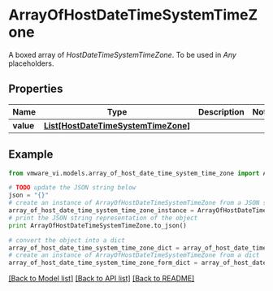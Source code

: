 # ArrayOfHostDateTimeSystemTimeZone

A boxed array of *HostDateTimeSystemTimeZone*. To be used in *Any* placeholders. 

## Properties
Name | Type | Description | Notes
------------ | ------------- | ------------- | -------------
**value** | [**List[HostDateTimeSystemTimeZone]**](HostDateTimeSystemTimeZone.md) |  | 

## Example

```python
from vmware_vi.models.array_of_host_date_time_system_time_zone import ArrayOfHostDateTimeSystemTimeZone

# TODO update the JSON string below
json = "{}"
# create an instance of ArrayOfHostDateTimeSystemTimeZone from a JSON string
array_of_host_date_time_system_time_zone_instance = ArrayOfHostDateTimeSystemTimeZone.from_json(json)
# print the JSON string representation of the object
print ArrayOfHostDateTimeSystemTimeZone.to_json()

# convert the object into a dict
array_of_host_date_time_system_time_zone_dict = array_of_host_date_time_system_time_zone_instance.to_dict()
# create an instance of ArrayOfHostDateTimeSystemTimeZone from a dict
array_of_host_date_time_system_time_zone_form_dict = array_of_host_date_time_system_time_zone.from_dict(array_of_host_date_time_system_time_zone_dict)
```
[[Back to Model list]](../README.md#documentation-for-models) [[Back to API list]](../README.md#documentation-for-api-endpoints) [[Back to README]](../README.md)


